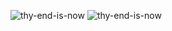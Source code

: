 ![thy-end-is-now](https://media.tenor.com/4hyNBpoMx9EAAAAi/cat-kitty.gif)
![thy-end-is-now](https://tenor.com/view/awake-im-awake-im-up-waking-up-just-waking-up-gif-17567905378229855665)
